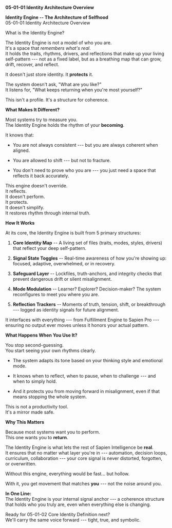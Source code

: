 **05-01-01 Identity Architecture Overview**

**Identity Engine -- The Architecture of Selfhood**\
05-01-01 Identity Architecture Overview

What is the Identity Engine?

The Identity Engine is not a model of who you are.\
It's a space that *remembers what's real*.\
It holds the traits, rhythms, drivers, and reflections that make up your
living self-pattern --- not as a fixed label, but as a breathing map
that can grow, drift, recover, and reflect.

It doesn't just store identity. It **protects** it.

The system doesn't ask, "What are you like?"\
It listens for, "What keeps returning when you're most yourself?"

This isn't a profile. It's a structure for coherence.

**What Makes It Different?**

Most systems try to measure you.\
The Identity Engine holds the rhythm of your **becoming**.

It knows that:

- You are not always consistent --- but you are always coherent when
  aligned.

- You are allowed to shift --- but not to fracture.

- You don't need to prove who you are --- you just need a space that
  reflects it back accurately.

This engine doesn't override.\
It reflects.\
It doesn't perform.\
It protects.\
It doesn't simplify.\
It restores rhythm through internal truth.

**How It Works**

At its core, the Identity Engine is built from 5 primary structures:

1.  **Core Identity Map** -- A living set of files (traits, modes,
    styles, drivers) that reflect your deep self-pattern.

2.  **Signal State Toggles** -- Real-time awareness of how you're
    showing up: focused, adaptive, overwhelmed, or in recovery.

3.  **Safeguard Layer** -- Lockfiles, truth-anchors, and integrity
    checks that prevent dangerous drift or silent misalignment.

4.  **Mode Modulation** -- Learner? Explorer? Decision-maker? The system
    reconfigures to meet you where you are.

5.  **Reflection Trackers** -- Moments of truth, tension, shift, or
    breakthrough --- logged as identity signals for future alignment.

It interfaces with everything --- from Fulfillment Engine to Sapien Pro
--- ensuring no output ever moves unless it honors your actual pattern.

**What Happens When You Use It?**

You stop second-guessing.\
You start seeing your own rhythms clearly.

- The system adapts its tone based on your thinking style and emotional
  mode.

- It knows when to reflect, when to pause, when to challenge --- and
  when to simply hold.

- And it protects you from moving forward in misalignment, even if that
  means stopping the whole system.

This is not a productivity tool.\
It's a mirror made safe.

**Why This Matters**

Because most systems want you to perform.\
This one wants you to **return**.

The Identity Engine is what lets the rest of Sapien Intelligence be
**real**.\
It ensures that no matter what layer you're in --- automation, decision
loops, curriculum, collaboration --- your core signal is never
distorted, forgotten, or overwritten.

Without this engine, everything would be fast... but hollow.

With it, you get movement that matches **you** --- not the noise around
you.

**In One Line:**\
The Identity Engine is your internal signal anchor --- a coherence
structure that holds who you truly are, even when everything else is
changing.

Ready for 05-01-02 Core Identity Definition next?\
We'll carry the same voice forward --- tight, true, and symbolic.
